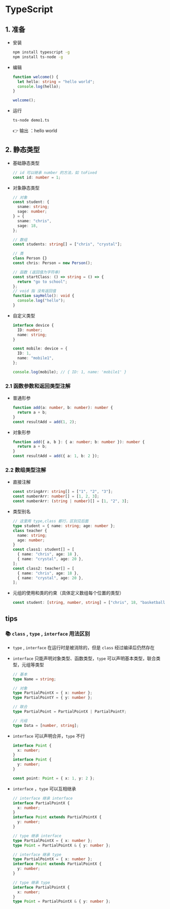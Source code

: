 # TypeScript

## 1. 准备

- 安装

  ```bash
  npm install typescript -g
  npm install ts-node -g
  ```

- 编辑

  ```ts
  function welcome() {
    let hello: string = "hello world";
    console.log(hello);
  }

  welcome();
  ```

- 运行

  ```bash
  ts-node demo1.ts
  ```

  :point_right: 输出 ：hello world

## 2. 静态类型

- 基础静态类型

  ```ts
  // id 可以继承 number 的方法，如 toFixed
  const id: number = 1;
  ```

- 对象静态类型

  ```ts
  // 对象
  const student: {
    sname: string;
    sage: number;
  } = {
    sname: "chris",
    sage: 18,
  };

  // 数组
  const students: string[] = ["chris", "crystal"];

  // 类
  class Person {}
  const chris: Person = new Person();

  // 函数 (返回值为字符串)
  const startClass: () => string = () => {
    return "go to school";
  };
  // void 指 没有返回值
  function sayHello(): void {
    console.log("hello");
  }
  ```

- 自定义类型

  ```ts
  interface device {
    ID: number;
    name: string;
  }

  const mobile: device = {
    ID: 1,
    name: "mobile1",
  };

  console.log(mobile); // { ID: 1, name: 'mobile1' }
  ```

### 2.1 函数参数和返回类型注解

- 普通形参

  ```ts
  function add(a: number, b: number): number {
    return a + b;
  }
  const resultAdd = add(1, 2);
  ```

- 对象形参

  ```ts
  function add({ a, b }: { a: number; b: number }): number {
    return a + b;
  }
  const resultAdd = add({ a: 1, b: 2 });
  ```

### 2.2 数组类型注解

- 直接注解

  ```ts
  const stringArr: string[] = ["1", "2", "3"];
  const numberArr: number[] = [1, 2, 3];
  const numberArr: (string | number)[] = [1, "2", 3];
  ```

- 类型别名

  ```ts
  // 这里用 type,class 都行，区别见后面
  type student = { name: string; age: number };
  class teacher {
    name: string;
    age: number;
  }
  const class1: student[] = [
    { name: "chris", age: 18 },
    { name: "crystal", age: 20 },
  ];
  const class2: teacher[] = [
    { name: "chris", age: 18 },
    { name: "crystal", age: 20 },
  ];
  ```

- 元组的使用和类的约束（具体定义数组每个位置的类型）
  ```ts
  const student: [string, number, string] = ["chris", 18, "basketball"];
  ```

## tips

### :books: `class` , `type` , `interface` 用法区别

- `type` , `interface` 在运行时是被消除的，但是 `class` 经过编译后仍然存在
- `interface` 只能声明对象类型、函数类型，`type` 可以声明基本类型，联合类型，元组等类型

  ```ts
  // 基本
  type Name = string;

  // 对象
  type PartialPointX = { x: number };
  type PartialPointY = { y: number };

  // 联合
  type PartialPoint = PartialPointX | PartialPointY;

  // 元组
  type Data = [number, string];
  ```

- `interface` 可以声明合并，`type` 不行

  ```ts
  interface Point {
    x: number;
  }
  interface Point {
    y: number;
  }

  const point: Point = { x: 1, y: 2 };
  ```

- `interface` ，`type` 可以互相继承

  ```ts
  // interface 继承 interface
  interface PartialPointX {
    x: number;
  }
  interface Point extends PartialPointX {
    y: number;
  }

  // type 继承 interface
  type PartialPointX = { x: number };
  type Point = PartialPointX & { y: number };

  // interface 继承 type
  type PartialPointX = { x: number };
  interface Point extends PartialPointX {
    y: number;
  }

  // type 继承 type
  interface PartialPointX {
    x: number;
  }
  type Point = PartialPointX & { y: number };
  ```
